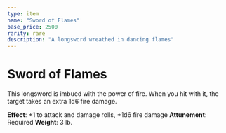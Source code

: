 ```yaml
---
type: item
name: "Sword of Flames"
base_price: 2500
rarity: rare
description: "A longsword wreathed in dancing flames"
---
```


# Sword of Flames

This longsword is imbued with the power of fire. When you hit with it, the target takes an extra 1d6 fire damage.

**Effect**: +1 to attack and damage rolls, +1d6 fire damage
**Attunement**: Required
**Weight**: 3 lb.
